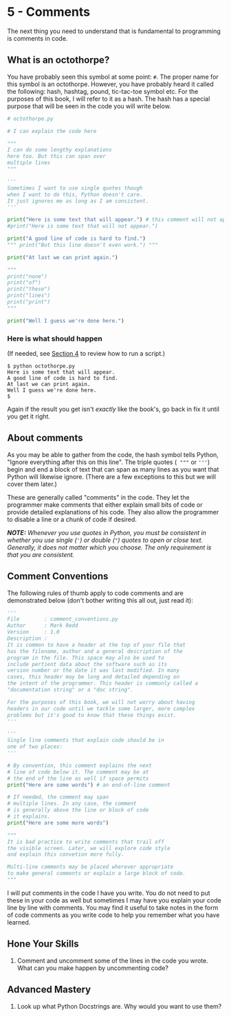 
# 5 - Comments 

The next thing you need to understand that is fundamental to programming is comments in code.

## What is an octothorpe?

You have probably seen this symbol at some point: `#`. The proper name for this symbol is an octothorpe. However, you have probably heard it called the following: hash, hashtag, pound, tic-tac-toe symbol etc. For the purposes of this book, I will refer to it as a hash. The hash has a special purpose that will be seen in the code you will write below.

```python
# octothorpe.py

# I can explain the code here

"""
I can do some lengthy explanations
here too. But this can span over 
multiple lines
"""

'''
Sometimes I want to use single quotes though
when I want to do this, Python doesn't care.
It just ignores me as long as I am consistent.
'''

print("Here is some text that will appear.") # this comment will not appear
#print("Here is some text that will not appear.")

print("A good line of code is hard to find.")
""" print("But this line doesn't even work.") """

print("At last we can print again.")

""" 
print("none")
print("of")
print("these")
print("lines")
print("print")
"""

print("Well I guess we're done here.")
```
### Here is what should happen

(If needed, see [Section 4](./04-Hello-World.md#making-and-running-your-first-python-file) to review how to run a script.)

```
$ python octothorpe.py
Here is some text that will appear.
A good line of code is hard to find.
At last we can print again.
Well I guess we're done here.
$
```

Again if the result you get isn't *exactly* like the book's, go back in fix it until you get it right.

## About comments

As you may be able to gather from the code, the hash symbol tells Python, "Ignore everything after this on this line". The triple quotes (``` """```  or ```'''```) begin and end a block of text that can span as many lines as you want that Python will likewise ignore. (There are a few exceptions to this but we will cover them later.)

These are generally called "comments" in the code. They let the programmer make comments that either explain small bits of code or provide detailed explanations of his code. They also allow the programmer to disable a line or a chunk of code if desired. 

***NOTE:*** *Whenever you use quotes in Python, you must be consistent in whether you use single (`'`) or double (`"`) quotes to open or close text. Generally, it does not matter which you choose. The only requirement is that you are consistent.*

## Comment Conventions

The following rules of thumb apply to code comments and are demonstrated below (don't bother writing this all out, just read it):

```python
'''
File        : comment_conventions.py
Author      : Mark Redd
Version     : 1.0
Description :
It is common to have a header at the top of your file that 
has the filename, author and a general description of the 
program in the file. This space may also be used to 
include pertient data about the software such as its 
version number or the date it was last modified. In many 
cases, this header may be long and detailed depending on 
the intent of the programmer. This header is commonly called a 
"documentation string" or a "doc string".

For the purposes of this book, we will not worry about having
headers in our code until we tackle some larger, more complex
problems but it's good to know that these things exist.
'''

'''
Single line comments that explain code should be in 
one of two places:
'''

# By convention, this comment explains the next 
# line of code below it. The comment may be at 
# the end of the line as well if space permits
print("Here are some words") # an end-of-line comment

# If needed, the comment may span
# multiple lines. In any case, the comment 
# is generally above the line or block of code
# it explains.
print("Here are some more words")

"""
It is bad practice to write comments that trail off 
the visible screen. Later, we will explore code style 
and explain this convetion more fully.

Multi-line comments may be placed wherever appropriate 
to make general comments or explain a large block of code.
"""
```

I will put comments in the code I have you write. You do not need to put these in your code as well but sometimes I may have you explain your code line by line with comments. You may find it useful to take notes in the form of code comments as you write code to help you remember what you have learned.

## Hone Your Skills

1. Comment and uncomment some of the lines in the code you wrote. What can you make happen by uncommenting code?

## Advanced Mastery

1. Look up what Python Docstrings are. Why would you want to use them?


